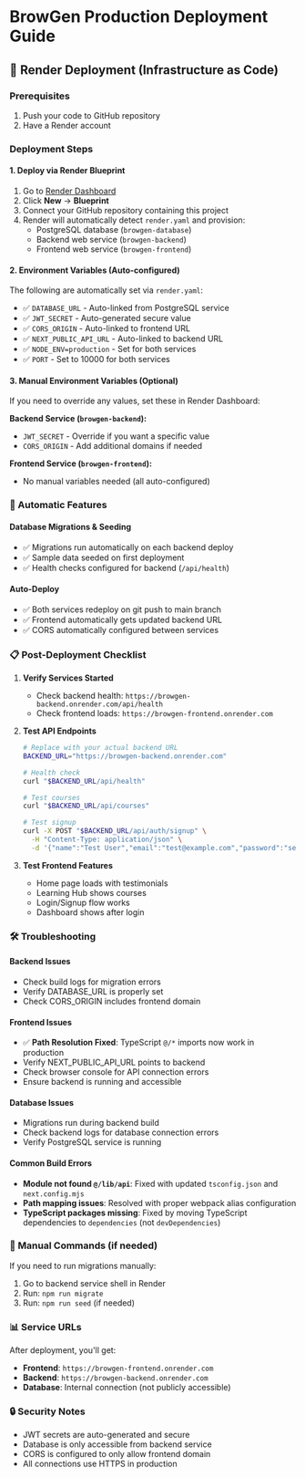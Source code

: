 # BrowGen Production Deployment Guide

## 🚀 Render Deployment (Infrastructure as Code)

### Prerequisites
1. Push your code to GitHub repository
2. Have a Render account

### Deployment Steps

#### 1. Deploy via Render Blueprint
1. Go to [Render Dashboard](https://dashboard.render.com/)
2. Click **New** → **Blueprint**
3. Connect your GitHub repository containing this project
4. Render will automatically detect `render.yaml` and provision:
   - PostgreSQL database (`browgen-database`)
   - Backend web service (`browgen-backend`)
   - Frontend web service (`browgen-frontend`)

#### 2. Environment Variables (Auto-configured)
The following are automatically set via `render.yaml`:
- ✅ `DATABASE_URL` - Auto-linked from PostgreSQL service
- ✅ `JWT_SECRET` - Auto-generated secure value
- ✅ `CORS_ORIGIN` - Auto-linked to frontend URL
- ✅ `NEXT_PUBLIC_API_URL` - Auto-linked to backend URL
- ✅ `NODE_ENV=production` - Set for both services
- ✅ `PORT` - Set to 10000 for both services

#### 3. Manual Environment Variables (Optional)
If you need to override any values, set these in Render Dashboard:

**Backend Service (`browgen-backend`):**
- `JWT_SECRET` - Override if you want a specific value
- `CORS_ORIGIN` - Add additional domains if needed

**Frontend Service (`browgen-frontend`):**
- No manual variables needed (all auto-configured)

### 🔄 Automatic Features

#### Database Migrations & Seeding
- ✅ Migrations run automatically on each backend deploy
- ✅ Sample data seeded on first deployment
- ✅ Health checks configured for backend (`/api/health`)

#### Auto-Deploy
- ✅ Both services redeploy on git push to main branch
- ✅ Frontend automatically gets updated backend URL
- ✅ CORS automatically configured between services

### 📋 Post-Deployment Checklist

1. **Verify Services Started**
   - Check backend health: `https://browgen-backend.onrender.com/api/health`
   - Check frontend loads: `https://browgen-frontend.onrender.com`

2. **Test API Endpoints**
   ```bash
   # Replace with your actual backend URL
   BACKEND_URL="https://browgen-backend.onrender.com"
   
   # Health check
   curl "$BACKEND_URL/api/health"
   
   # Test courses
   curl "$BACKEND_URL/api/courses"
   
   # Test signup
   curl -X POST "$BACKEND_URL/api/auth/signup" \
     -H "Content-Type: application/json" \
     -d '{"name":"Test User","email":"test@example.com","password":"secret123"}'
   ```

3. **Test Frontend Features**
   - Home page loads with testimonials
   - Learning Hub shows courses
   - Login/Signup flow works
   - Dashboard shows after login

### 🛠 Troubleshooting

#### Backend Issues
- Check build logs for migration errors
- Verify DATABASE_URL is properly set
- Check CORS_ORIGIN includes frontend domain

#### Frontend Issues
- ✅ **Path Resolution Fixed**: TypeScript `@/*` imports now work in production
- Verify NEXT_PUBLIC_API_URL points to backend
- Check browser console for API connection errors
- Ensure backend is running and accessible

#### Database Issues
- Migrations run during backend build
- Check backend logs for database connection errors
- Verify PostgreSQL service is running

#### Common Build Errors
- **Module not found `@/lib/api`**: Fixed with updated `tsconfig.json` and `next.config.mjs`
- **Path mapping issues**: Resolved with proper webpack alias configuration
- **TypeScript packages missing**: Fixed by moving TypeScript dependencies to `dependencies` (not `devDependencies`)

### 🔧 Manual Commands (if needed)

If you need to run migrations manually:
1. Go to backend service shell in Render
2. Run: `npm run migrate`
3. Run: `npm run seed` (if needed)

### 📊 Service URLs
After deployment, you'll get:
- **Frontend**: `https://browgen-frontend.onrender.com`
- **Backend**: `https://browgen-backend.onrender.com`
- **Database**: Internal connection (not publicly accessible)

### 🔒 Security Notes
- JWT secrets are auto-generated and secure
- Database is only accessible from backend service
- CORS is configured to only allow frontend domain
- All connections use HTTPS in production
